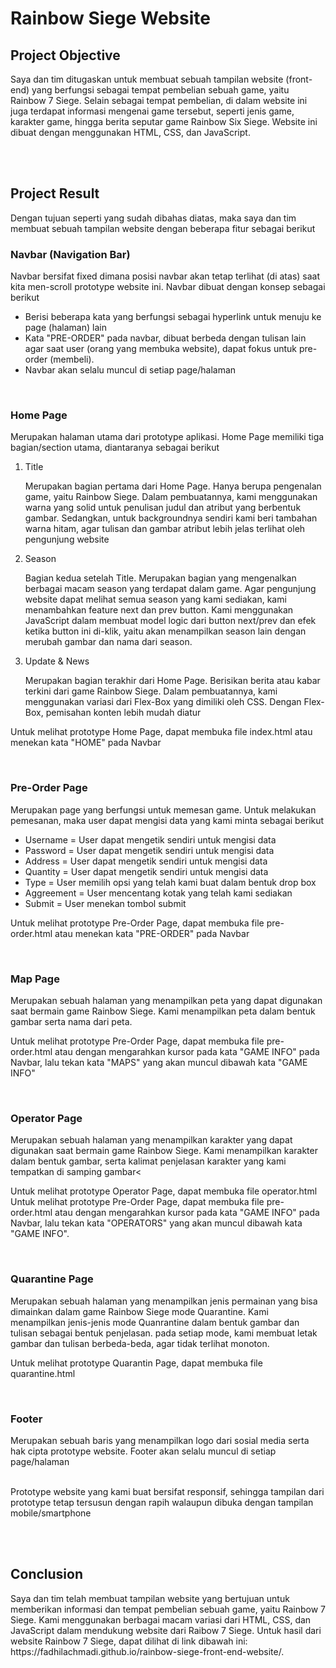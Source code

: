 # Rainbow Siege Website

<h2> Project Objective </h2>
Saya dan tim ditugaskan untuk membuat sebuah tampilan website (front-end) yang berfungsi sebagai tempat pembelian sebuah game, yaitu Rainbow 7 Siege. Selain sebagai tempat pembelian, di dalam  website ini juga terdapat informasi mengenai game tersebut, seperti jenis game, karakter game, hingga berita seputar game Rainbow Six Siege. Website ini dibuat dengan menggunakan HTML, CSS, dan JavaScript.

<br/><br/>
<h2> Project Result </h2>
Dengan tujuan seperti yang sudah dibahas diatas, maka saya dan tim membuat sebuah tampilan website dengan beberapa fitur sebagai berikut
<h3>Navbar (Navigation Bar)</h3>
   <p>
      Navbar bersifat fixed dimana posisi navbar akan tetap terlihat (di atas) saat kita men-scroll prototype website ini.  Navbar 
      dibuat dengan konsep sebagai berikut
      <ul>
        <li>Berisi  beberapa kata yang berfungsi sebagai hyperlink untuk menuju ke page (halaman) lain</li>
        <li>Kata "PRE-ORDER" pada navbar, dibuat berbeda dengan tulisan lain agar saat user (orang yang membuka website), dapat 
            fokus untuk pre-order (membeli).</li>
        <li>Navbar akan selalu muncul di setiap page/halaman</li>
       </ul>
  <p><br/>
<h3>Home Page</h3>
<p>
  Merupakan halaman utama dari prototype aplikasi. Home Page memiliki tiga bagian/section utama, diantaranya sebagai berikut 
  <ol>
    <li>  Title
          <p> Merupakan bagian pertama dari Home Page. Hanya berupa pengenalan game, yaitu Rainbow Siege. Dalam pembuatannya, kami menggunakan warna yang solid untuk penulisan judul dan atribut yang berbentuk gambar. Sedangkan, untuk backgroundnya sendiri kami beri tambahan warna hitam, agar tulisan dan gambar atribut lebih jelas terlihat oleh pengunjung website </p>
    </li>
    <li>  Season
          <p>
            Bagian kedua setelah Title. Merupakan bagian yang mengenalkan berbagai macam season  yang terdapat dalam game. Agar pengunjung website dapat melihat semua season yang kami sediakan, kami menambahkan feature next dan prev button. Kami menggunakan JavaScript dalam membuat model logic dari button next/prev dan efek ketika button ini di-klik, yaitu akan menampilkan season lain dengan merubah gambar dan nama dari season.
          </p>
    </li>
    <li>  Update & News
          <p> Merupakan bagian terakhir dari Home Page. Berisikan berita atau kabar terkini dari game Rainbow Siege. Dalam pembuatannya, kami menggunakan variasi dari Flex-Box yang dimiliki oleh CSS. Dengan Flex-Box, pemisahan konten lebih mudah diatur</p>
    </li>    
  </ol>
 </p>
  <p>
   Untuk melihat prototype Home Page, dapat membuka file index.html atau menekan kata "HOME" pada Navbar
  </p>
  <br/>
  <h3>Pre-Order Page</h3>
<p>
  Merupakan page yang berfungsi untuk memesan game. Untuk melakukan pemesanan, maka user dapat mengisi data yang kami minta 
  sebagai berikut
  <ul>
    <li>Username =  User dapat mengetik sendiri untuk mengisi data</li>
    <li>Password  =   User dapat mengetik sendiri untuk mengisi data</li>
    <li>Address     =   User dapat mengetik sendiri untuk mengisi data</li>
    <li>Quantity   =   User dapat mengetik sendiri untuk mengisi data</li>
    <li>Type          =    User memilih opsi yang telah kami buat dalam bentuk drop box </li>
    <li>Aggreement =  User mencentang kotak yang telah kami sediakan</li>
    <li>Submit   = User menekan tombol submit</li>
  </ul>
</p>
  <p>
   Untuk melihat prototype Pre-Order Page, dapat membuka file pre-order.html atau menekan kata "PRE-ORDER" pada Navbar
  </p>
<br/>
<h3>Map Page</h3>
<p>
  Merupakan sebuah halaman yang menampilkan peta yang dapat digunakan saat bermain game Rainbow Siege. Kami menampilkan peta dalam 
  bentuk gambar serta nama dari peta.
</p>
  <p>
   Untuk melihat prototype Pre-Order Page, dapat membuka file pre-order.html atau dengan mengarahkan kursor pada kata "GAME INFO" 
   pada Navbar, lalu tekan kata "MAPS" yang akan muncul dibawah kata "GAME INFO"
  </p>
<br/>
<h3>Operator Page</h3>
<p>
  Merupakan sebuah halaman yang menampilkan karakter yang dapat digunakan saat bermain game Rainbow Siege. Kami menampilkan 
  karakter dalam bentuk gambar, serta kalimat penjelasan karakter yang kami tempatkan di samping gambar<
 </p>
  <p>
   Untuk melihat prototype Operator Page, dapat membuka file operator.html Untuk melihat prototype Pre-Order Page, dapat membuka 
   file pre-order.html atau dengan mengarahkan kursor pada kata "GAME INFO"  pada Navbar, lalu tekan kata "OPERATORS" yang akan 
   muncul dibawah kata "GAME INFO".
  </p>
<br/>
<h3> Quarantine Page</h3>
<p>
  Merupakan sebuah halaman yang menampilkan jenis permainan yang bisa dimainkan dalam game Rainbow Siege mode Quarantine.  Kami 
  menampilkan jenis-jenis mode Quanrantine dalam bentuk gambar dan tulisan sebagai bentuk penjelasan.
  pada setiap mode, kami membuat letak gambar dan tulisan berbeda-beda, agar tidak terlihat monoton.
</p>
<p>
  Untuk melihat prototype Quarantin Page, dapat membuka file quarantine.html
</p>
<br/>
<h3>Footer</h3>
<p> 
  Merupakan sebuah baris yang menampilkan logo dari sosial media serta hak cipta prototype website. Footer akan selalu muncul di
  setiap page/halaman
</p>
<br/>
Prototype website yang kami buat bersifat responsif, sehingga tampilan dari prototype tetap tersusun dengan rapih
walaupun dibuka dengan tampilan mobile/smartphone

<br/><br/>
<h2>Conclusion</h2>
Saya dan tim telah membuat tampilan website yang bertujuan untuk memberikan informasi dan tempat pembelian sebuah game, yaitu Rainbow 7 Siege. Kami menggunakan berbagai macam variasi dari HTML, CSS, dan JavaScript dalam mendukung website dari Raibow 7 Siege. Untuk hasil dari website Rainbow 7 Siege, dapat dilihat di link dibawah ini: <br/>
https://fadhilachmadi.github.io/rainbow-siege-front-end-website/.
<br/>
